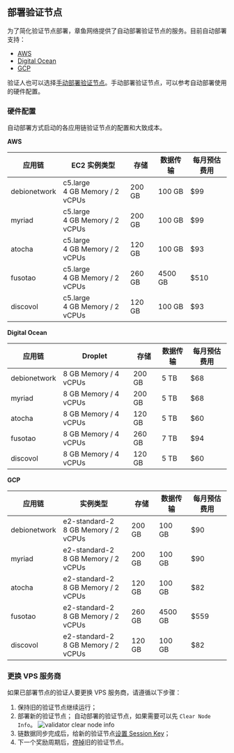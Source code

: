 ## 部署验证节点

为了简化验证节点部署，章鱼网络提供了自动部署验证节点的服务。目前自动部署支持：

* [AWS](./validator-deploy-aws.md)
* [Digital Ocean](./validator-deploy-do.md)
* [GCP](./validator-deploy-gcp.md)

验证人也可以选择[手动部署验证节点](./validator-deploy-manually.md)。手动部署验证节点，可以参考自动部署使用的硬件配置。

### 硬件配置

自动部署方式启动的各应用链验证节点的配置和大致成本。

**AWS**

| 应用链 | EC2 实例类型  | 存储 | 数据传输 | 每月预估费用 |
|------|------|------|------|------|
| debionetwork | c5.large<br/>4 GB Memory / 2 vCPUs | 200 GB | 100 GB | $99 |
| myriad | c5.large<br/>4 GB Memory / 2 vCPUs | 200 GB | 100 GB | $99 |
| atocha | c5.large<br/>4 GB Memory / 2 vCPUs | 120 GB | 100 GB | $93 |
| fusotao | c5.large<br/>4 GB Memory / 2 vCPUs | 260 GB | 4500 GB | $510 |
| discovol | c5.large<br/>4 GB Memory / 2 vCPUs | 120 GB | 100 GB | $93 |

**Digital Ocean**

| 应用链 | Droplet  | 存储 | 数据传输 | 每月预估费用 |
|------|------|------|------|------|
| debionetwork | 8 GB Memory / 4 vCPUs | 200 GB | 5 TB | $68 |
| myriad | 8 GB Memory / 4 vCPUs | 200 GB | 5 TB | $68 |
| atocha | 8 GB Memory / 4 vCPUs | 120 GB | 5 TB | $60 |
| fusotao | 8 GB Memory / 4 vCPUs  | 260 GB | 7 TB | $94 |
| discovol | 8 GB Memory / 4 vCPUs | 120 GB | 5 TB | $60 |

**GCP**

| 应用链 | 实例类型  | 存储 | 数据传输 | 每月预估费用 |
|------|------|------|------|------|
| debionetwork | e2-standard-2<br/>8 GB Memory / 2 vCPUs | 200 GB | 100 GB | $90 |
| myriad | e2-standard-2<br/>8 GB Memory / 2 vCPUs | 200 GB | 100 GB | $90 |
| atocha | e2-standard-2<br/>8 GB Memory / 2 vCPUs | 120 GB | 100 GB | $82 |
| fusotao | e2-standard-2<br/>8 GB Memory / 2 vCPUs  | 260 GB | 4500 GB | $559 |
| discovol | e2-standard-2<br/>8 GB Memory / 2 vCPUs | 120 GB | 100 GB | $82 |

### 更换 VPS 服务商

如果已部署节点的验证人要更换 VPS 服务商，请遵循以下步骤：

1. 保持旧的验证节点继续运行；
2. 部署新的验证节点；
自动部署的验证节点，如果需要可以先 `Clear Node Info`。
![validator clear node info](../../images/maintain/validator_clear_nodeinfo.jpg)
3. 链数据同步完成后，给新的验证节点[设置 Session Key](./validator-register.md#设置-session-key)；
4. 下一个奖励周期后，[停掉](./validator-register.md#停止验证节点)旧的验证节点。
